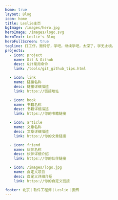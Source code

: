 ```yaml
---
home: true
layout: Blog
icon: home
title: Leslie主页
bgImage: /images/hero.jpg
heroImage: /images/logo.svg
heroText: Leslie's Blog
heroFullScreen: true
tagline: 打工仔，搬砖仔，学吧，继续学吧，太深了，学无止境。
projects:
  - icon: project
    name: Git & Github
    desc: Git常用命令
    link: /tools/git_github_tips.html

  - icon: link
    name: 链接名称
    desc: 链接详细描述
    link: https://链接地址

  - icon: book
    name: 书籍名称
    desc: 书籍详细描述
    link: https://你的书籍链接

  - icon: article
    name: 文章名称
    desc: 文章详细描述
    link: https://你的文章链接

  - icon: friend
    name: 伙伴名称
    desc: 伙伴详细介绍
    link: https://你的伙伴链接

  - icon: /images/logo.jpg
    name: 自定义项目
    desc: 自定义详细介绍
    link: https://你的自定义链接

footer: 北京｜软件工程师｜Leslie｜搬砖
---
```

<!-- 
这是一个博客主页。

要使用此布局，你应该在页面前端设置 `layout: Blog` 和 `home: true`。

相关配置文档请见 [博客主页](https://vuepress-theme-hope.github.io/v2/zh/guide/blog/home/)。 -->
